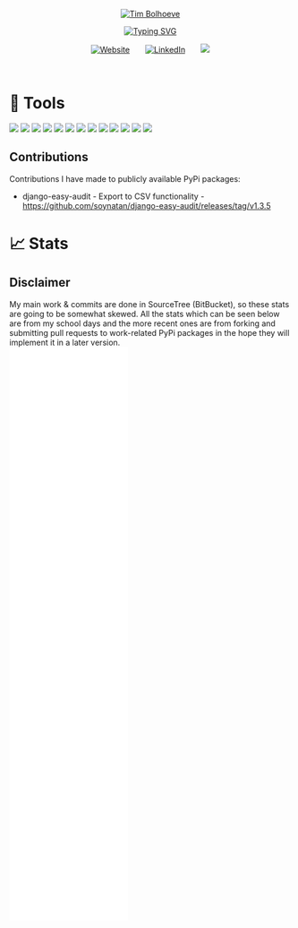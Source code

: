 <p align="center">
  <a href="https://github.com/Tim-Bolhoeve">
    <img src="https://github.com/Tim-Bolhoeve/Tim-Bolhoeve/assets/74612255/bb96cfab-a721-4b08-9e17-0be30180d979" alt="Tim Bolhoeve" /></a>
</p>

<p align="center">
  <!-- Typing SVG by DenverCoder1 - https://github.com/DenverCoder1/readme-typing-svg -->
  <a href="https://github.com/Tim-Bolhoeve">
    <a href="https://github.com/Tim-Bolhoeve"><img src="https://readme-typing-svg.demolab.com?font=Fira+code&pause=1000&color=FF4F5D&background=FFFFFF00&center=true&vCenter=true&width=435&lines=Full-Stack+Software+Engineer;Django+web+developer" alt="Typing SVG" /></a>
</p>

<!-- Social icons section -->
<p align="center">
  <a href="https://indedomum.nl/"><img width="32px" alt="Website" title="Personal Website" src="https://i.imgur.com/KPV5ChT.png"/></a>
  &#8287;&#8287;&#8287;&#8287;&#8287;
  <a href="https://www.linkedin.com/in/tim-bolhoeve-478423199/"><img width="32px" alt="LinkedIn" title="LinkedIn" src="https://i.imgur.com/oK2iGaP.png"/></a>
  &#8287;&#8287;&#8287;&#8287;&#8287;
  <a href="https://www.facebook.com/tim.bolhoeve/" alt="Facebook" title="Facebook"><img width="32px" src="https://i.imgur.com/6wsxLbx.png"/></a>

</p>

<br/>


# 🔨 Tools 
![](https://img.shields.io/badge/Windows-informational?style=flat&logo=Windows&logoColor=white&color=0078D6)
![](https://img.shields.io/badge/VSCode-informational?style=flat&logo=VisualStudioCode&logoColor=white&color=007ACC)
![](https://img.shields.io/badge/Django-informational?style=flat&logo=Django&logoColor=white&color=092E20)
![](https://img.shields.io/badge/Python-informational?style=flat&logo=Python&logoColor=white&color=3776AB)
![](https://img.shields.io/badge/SQLite-informational?style=flat&logo=SQLite&logoColor=white&color=003B57)
![](https://img.shields.io/badge/PostgreSQL-informational?style=flat&logo=PostgreSQL&logoColor=white&color=4169E1)
![](https://img.shields.io/badge/JSON-informational?style=flat&logo=JSON&logoColor=white&color=000000)
![](https://img.shields.io/badge/jQuery-informational?style=flat&logo=jQuery&logoColor=white&color=0769AD)
![](https://img.shields.io/badge/Javascript-informational?style=flat&logo=JavaScript&logoColor=white&color=F7DF1E)
![](https://img.shields.io/badge/HTML-informational?style=flat&logo=HTML5&logoColor=white&color=E34F26)
![](https://img.shields.io/badge/Bootstrap-informational?style=flat&logo=Bootstrap&logoColor=white&color=7952B3)
![](https://img.shields.io/badge/Batch-informational?style=flat&logo=PowerShell&logoColor=white&color=FF0000)
![](https://img.shields.io/badge/Git-informational?style=flat&logo=Git&logoColor=white&color=F05032)

## Contributions
Contributions I have made to publicly available PyPi packages:
* django-easy-audit - Export to CSV functionality - https://github.com/soynatan/django-easy-audit/releases/tag/v1.3.5

# 📈 Stats 
## Disclaimer
My main work & commits are done in SourceTree (BitBucket), so these stats are going to be somewhat skewed. All the stats which can be seen below are from my school days and the more recent ones are from forking and submitting pull requests to work-related PyPi packages in the hope they will implement it in a later version.
<br/>
![Metrics](/github-metrics.svg)
